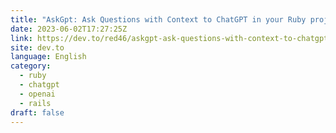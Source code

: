 ```yaml
---
title: "AskGpt: Ask Questions with Context to ChatGPT in your Ruby project"
date: 2023-06-02T17:27:25Z
link: https://dev.to/red46/askgpt-ask-questions-with-context-to-chatgpt-in-your-ruby-project-4h8l?utm_medium=RSS&utm_source=news.12bit.vn
site: dev.to
language: English
category:
  - ruby
  - chatgpt
  - openai
  - rails
draft: false
---
```

